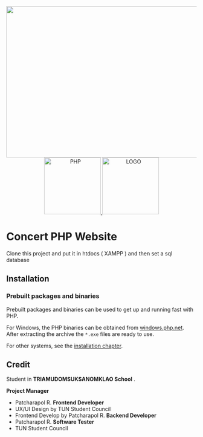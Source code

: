 <div align="center">
    <img src="https://github.com/idkbreh/ConcertPHP/assets/93085924/65acc67e-1dfa-4ef9-98cf-2f78152bbcc3" width="600" height="400">
</div>

<div align="center">
    <a href="https://github.com/idkbreh/ConcertPHP">
        <img alt="PHP" src="https://www.php.net/images/logos/new-php-logo.svg" width="150">
        <img alt="LOGO" src="https://cdn.discordapp.com/attachments/860166001257742357/1260586711919104042/favicon.png?ex=668fdc5c&is=668e8adc&hm=95bb28fe9de508964e0ab123d00d0406bc066d9ef93fa11dce14afb8b8791187&" width="150">
    </a>
</div>

# Concert PHP Website 

Clone this project and put it in htdocs ( XAMPP ) and then set a sql database 

## Installation

### Prebuilt packages and binaries

Prebuilt packages and binaries can be used to get up and running fast with PHP.

For Windows, the PHP binaries can be obtained from
[windows.php.net](https://windows.php.net). After extracting the archive the
`*.exe` files are ready to use.

For other systems, see the [installation chapter](https://www.php.net/install).

## Credit
Student in **TRIAMUDOMSUKSANOMKLAO School** . 

**Project Manager** 
- Patcharapol R.
**Frontend Developer**
- UX/UI Design by TUN Student Council 
- Frontend Develop by Patcharapol R.
**Backend Developer**
- Patcharapol R.
**Software Tester**
- TUN Student Council
